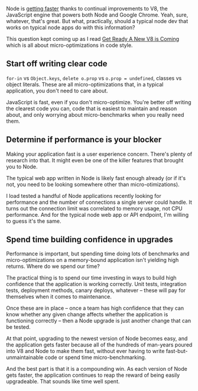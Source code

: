 Node is [getting faster][pr] thanks to continual improvements to V8, the
JavaScript engine that powers both Node and Google Chrome. Yeah, sure,
whatever, that's great. But what, practically, should a typical node dev that
works on typical node apps do with this information?

This question kept coming up as I read [Get Ready A New V8 is
Coming][microperf] which is all about micro-optimizations in code style.

## Start off writing clear code

`for-in` vs `Object.keys`, `delete o.prop` vs `o.prop = undefined`, classes vs
object literals. These are all micro-optimizations that, in a typical
application, you don't need to care about.

JavaScript is fast, even if you don't micro-optimize. You're better off writing
the clearest code you can, code that is easiest to maintain and reason about,
and only worrying about micro-benchmarks when you really need them.


## Determine if performance is your blocker

Making your application fast is a user experience concern. There's plenty of
research into that. It might even be one of the killer features that brought
you to Node.

The typical web app written in Node is likely fast enough already (or if it's
not, you need to be looking somewhere other than micro-otimizations).

I load tested a handful of Node applications recently looking for performance
and the number of connections a single server could handle. It turns out the
connection limit was correlated to memory usage, not CPU performance. And for
the typical node web app or API endpoint, I'm willing to guess it's the same.


## Spend time building confidence in upgrades

Performance is important, but spending time doing lots of benchmarks and
micro-optimizations on a memory-bound application isn't yielding high returns.
Where do we spend our time?

The practical thing is to spend our time investing in ways to build high
confidence that the application is working correctly. Unit tests, integration
tests, deployment methods, canary deploys, whatever – these will pay for
themselves when it comes to maintenance.

Once these are in place – once a team has high confidence that they can know
whether any given change affects whether the application is functioning
correctly – then a Node upgrade is just another change that can be tested.

At that point, upgrading to the newest version of Node becomes easy, and the
application gets faster because all of the hundreds of man-years poured into V8
and Node to make them fast, without ever having to write
fast-but-unmaintainable code or spend time micro-benchmarking.

And the best part is that it is a compounding win. As each version of Node gets
faster, the application continues to reap the reward of being easily
upgradeable. That sounds like time well spent.

[microperf]: https://medium.com/the-node-js-collection/get-ready-a-new-v8-is-coming-node-js-performance-is-changing-46a63d6da4de
[pr]: https://github.com/nodejs/node/pull/14574
